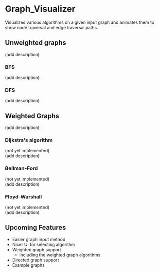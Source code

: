 # Graph_Visualizer

Visualizes various algorithms on a given input graph and animates them to show node traversal and edge traversal paths.

## Unweighted graphs

(add description)

### BFS

(add description)

### DFS

(add description)

## Weighted Graphs

(add description)

### Dijkstra's algorithm

(not yet implemented)\
(add description)

### Bellman-Ford

(not yet implemented)\
(add description)

### Floyd-Warshall

(not yet implemented)\
(add description)

## Upcoming Features

- Easier graph input method
- Nicer UI for selecting algorithm
- Weighted graph support
  - including the weighted graph algorithms
- Directed graph support
- Example graphs
